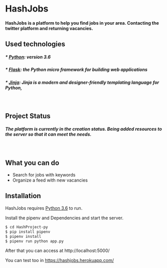# HashJobs
#### HashJobs is a platform to help you find jobs in your area. Contacting the twitter platform and returning vacancies.

## Used technologies
##### * [Python](https://www.python.org/): version 3.6
##### * [Flask](https://github.com/pallets/flask): the Python micro framework for building web applications
##### * [Jinja](https://jinja.palletsprojects.com/en/2.11.x/): Jinja is a modern and designer-friendly templating language for Python,
&nbsp;
## Project Status
##### The platform is currently in the creation status. Being added resources to the server so that it can meet the needs.
&nbsp;

## What you can do
  - Search for jobs with keywords
  - Organize a feed with new vacancies



## Installation

HashJobs requires [Python 3.6](https://www.python.org/) to run.


Install the pipenv and Dependencies and start the server.

```sh
$ cd HashProject-py
$ pip install pipenv
$ pipenv install
$ pipenv run python app.py
```

After that you can access at http://localhost:5000/

You can test too in https://hashjobs.herokuapp.com/



[//]: # (These are reference links used in the body of this note and get stripped out when the markdown processor does its job. There is no need to format nicely because it shouldn't be seen. Thanks SO - http://stackoverflow.com/questions/4823468/store-comments-in-markdown-syntax)


   [dill]: <https://github.com/joemccann/dillinger>
   [git-repo-url]: <https://github.com/joemccann/dillinger.git>
   [john gruber]: <http://daringfireball.net>
   [df1]: <http://daringfireball.net/projects/markdown/>
   [markdown-it]: <https://github.com/markdown-it/markdown-it>
   [Ace Editor]: <http://ace.ajax.org>
   [node.js]: <http://nodejs.org>
   [Twitter Bootstrap]: <http://twitter.github.com/bootstrap/>
   [jQuery]: <http://jquery.com>
   [@tjholowaychuk]: <http://twitter.com/tjholowaychuk>
   [express]: <http://expressjs.com>
   [AngularJS]: <http://angularjs.org>
   [Gulp]: <http://gulpjs.com>

   [PlDb]: <https://github.com/joemccann/dillinger/tree/master/plugins/dropbox/README.md>
   [PlGh]: <https://github.com/joemccann/dillinger/tree/master/plugins/github/README.md>
   [PlGd]: <https://github.com/joemccann/dillinger/tree/master/plugins/googledrive/README.md>
   [PlOd]: <https://github.com/joemccann/dillinger/tree/master/plugins/onedrive/README.md>
   [PlMe]: <https://github.com/joemccann/dillinger/tree/master/plugins/medium/README.md>
   [PlGa]: <https://github.com/RahulHP/dillinger/blob/master/plugins/googleanalytics/README.md>
